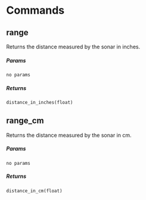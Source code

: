 # Commands

## range 

Returns the distance measured by the sonar in inches.

##### Params

`no params`

##### Returns

`distance_in_inches(float)`

## range_cm 

Returns the distance measured by the sonar in cm.

##### Params

`no params`

##### Returns

`distance_in_cm(float)`